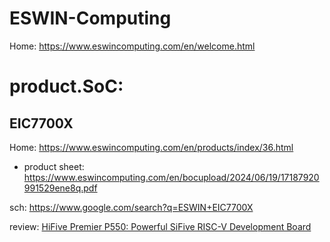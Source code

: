 # ESWIN-Computing
Home: https://www.eswincomputing.com/en/welcome.html

# product.SoC:
## EIC7700X
Home: https://www.eswincomputing.com/en/products/index/36.html
- product sheet: https://www.eswincomputing.com/en/bocupload/2024/06/19/17187920991529ene8q.pdf

sch: https://www.google.com/search?q=ESWIN+EIC7700X

review: [HiFive Premier P550: Powerful SiFive RISC-V Development Board](https://www.sifive.com/boards/hifive-premier-p550)
